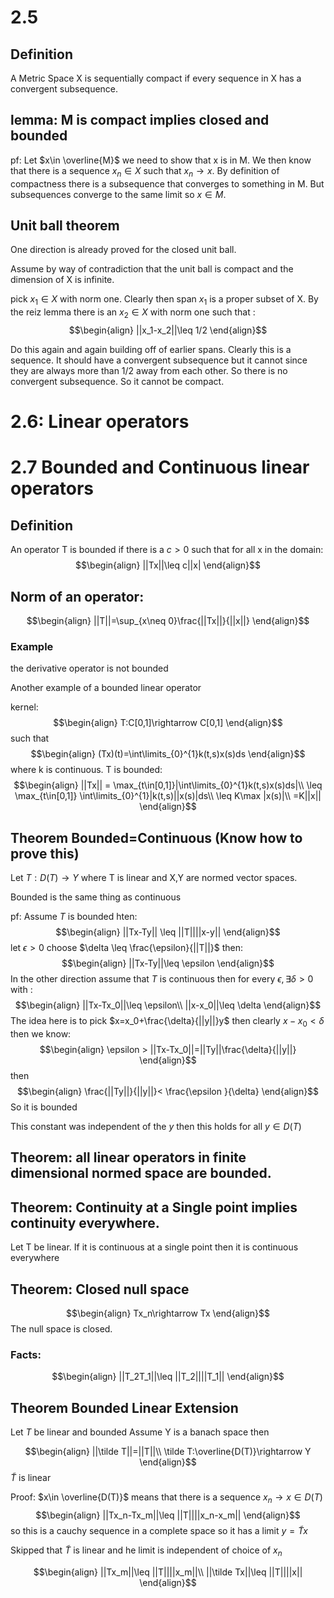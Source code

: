 # 2.5

## Definition

A Metric Space X is sequentially compact if every sequence in X has a convergent subsequence.

## lemma: M is compact implies closed and bounded

pf:
Let $x\in \overline{M}$ we need to show that x is in M. We then know that there is a sequence $x_n\in X$ such that $x_n\rightarrow x$. By definition of compactness there is a subsequence that converges to something in M. But subsequences converge to the same limit so $x\in M$.

## Unit ball theorem

One direction is already proved for the closed unit ball.

Assume by way of contradiction that the unit ball is compact and the dimension of X is infinite.

pick $x_1\in X$ with norm one. Clearly then span $x_1$ is a proper subset of X. By the reiz lemma there is an $x_2\in X$ with norm one such that :
$$\begin{align}
||x_1-x_2||\leq 1/2
\end{align}$$

Do this again and again building off of earlier spans. Clearly this is a sequence. It should have a convergent subsequence but it cannot since they are always more than 1/2 away from each other. So there is no convergent subsequence. So it cannot be compact.

# 2.6: Linear operators

# 2.7 Bounded and Continuous linear operators

## Definition
An operator T is bounded if there is a $c>0$ such that for all x in the domain:
$$\begin{align}
||Tx||\leq c||x|
\end{align}$$
## Norm of an operator:
$$\begin{align}
||T||=\sup_{x\neq 0}\frac{||Tx||}{||x||}
\end{align}$$

### Example
the derivative operator is not bounded

Another example of a bounded linear operator

kernel:
$$\begin{align}
T:C[0,1]\rightarrow C[0,1]
\end{align}$$
such that
$$\begin{align}
(Tx)(t)=\int\limits_{0}^{1}k(t,s)x(s)ds
\end{align}$$
where k is continuous. T is bounded:
$$\begin{align}
||Tx|| = \max_{t\in[0,1]}|\int\limits_{0}^{1}k(t,s)x(s)ds|\\
\leq \max_{t\in[0,1]} \int\limits_{0}^{1}|k(t,s)||x(s)|ds\\
\leq K\max |x(s)|\\
=K||x||
\end{align}$$

## Theorem Bounded=Continuous (Know how to prove this)
Let $T:D(T)\rightarrow Y$ where T is linear and X,Y are normed vector spaces.

Bounded is the same thing as continuous

pf: Assume $T$ is bounded hten:
$$\begin{align}
||Tx-Ty|| \leq ||T||||x-y||
\end{align}$$
let $\epsilon > 0$ choose $\delta \leq \frac{\epsilon}{||T||}$ then:
$$\begin{align}
||Tx-Ty||\leq \epsilon
\end{align}$$
In the other direction assume that $T$ is continuous then for every $\epsilon,\exists \delta > 0$ with :
$$\begin{align}
||Tx-Tx_0||\leq \epsilon\\
||x-x_0||\leq \delta
\end{align}$$
The idea here is to pick $x=x_0+\frac{\delta}{||y||}y$ then clearly $x-x_0< \delta$ then we know:
$$\begin{align}
\epsilon > ||Tx-Tx_0||=||Ty||\frac{\delta}{||y||}
\end{align}$$
then
$$\begin{align}
\frac{||Ty||}{||y||}< \frac{\epsilon }{\delta}
\end{align}$$
So it is bounded

This constant was independent of the $y$ then this holds for all $y\in D(T)$

## Theorem: all linear operators in finite dimensional normed space are bounded.
## Theorem: Continuity at a Single point implies continuity everywhere.
Let T be linear. If it is continuous at a single point then it is continuous everywhere
## Theorem: Closed null space
$$\begin{align}
Tx_n\rightarrow Tx
\end{align}$$
The null space is closed.
### Facts:
$$\begin{align}
||T_2T_1||\leq ||T_2||||T_1||
\end{align}$$
## Theorem Bounded Linear Extension
Let $T$ be linear and bounded Assume Y is a banach space then

$$\begin{align}
||\tilde T||=||T||\\
\tilde T:\overline{D(T)}\rightarrow Y
\end{align}$$
$\tilde T$ is linear

Proof: $x\in \overline{D(T)}$ means that there is a sequence $x_n\rightarrow x\in D(T)$
$$\begin{align}
||Tx_n-Tx_m||\leq ||T||||x_n-x_m||
\end{align}$$
so this is a cauchy sequence in a complete space so it has a limit $y= \tilde T x$

Skipped that $\tilde T$ is linear and he limit is independent of choice of $x_n$

$$\begin{align}
||Tx_m||\leq ||T||||x_m||\\
||\tilde Tx||\leq ||T||||x||
\end{align}$$
